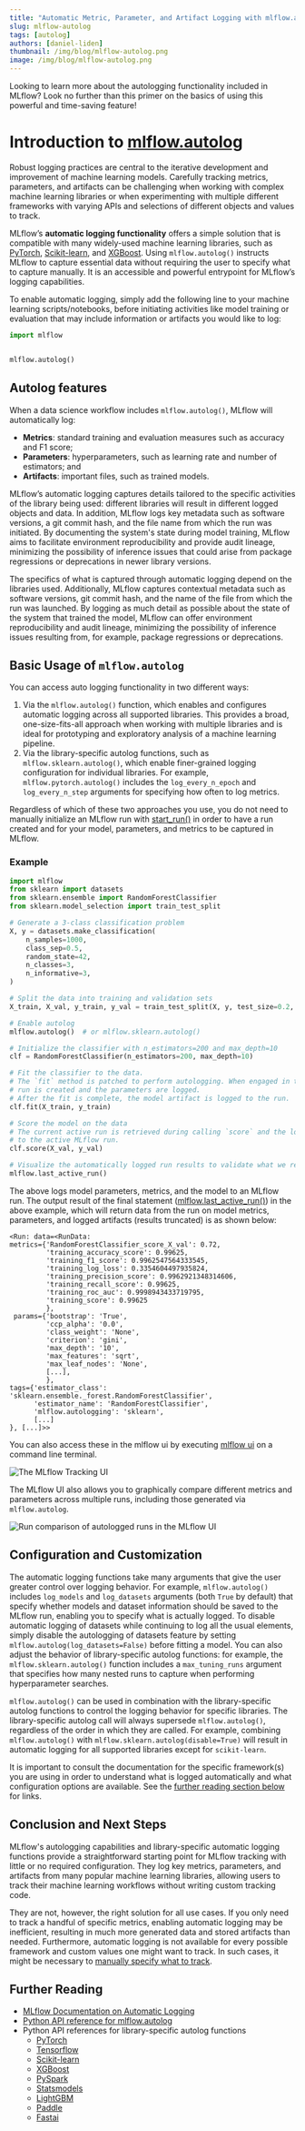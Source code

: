 ```yaml
---
title: "Automatic Metric, Parameter, and Artifact Logging with mlflow.autolog"
slug: mlflow-autolog
tags: [autolog]
authors: [daniel-liden]
thumbnail: /img/blog/mlflow-autolog.png
image: /img/blog/mlflow-autolog.png
---
```


Looking to learn more about the autologging functionality included in MLflow? Look no further than this primer on the basics of using this powerful and time-saving feature!

# Introduction to [mlflow.autolog](https://www.mlflow.org/docs/latest/tracking/autolog.html)

Robust logging practices are central to the iterative development and improvement of machine learning models. Carefully tracking metrics, parameters, and artifacts can be challenging when working with complex machine learning libraries or when experimenting with multiple different frameworks with varying APIs and selections of different objects and values to track.

<!-- truncate -->

MLflow’s **automatic logging functionality** offers a simple solution that is compatible with many widely-used machine learning libraries, such as [PyTorch](https://mlflow.org/docs/latest/python_api/mlflow.pytorch.html), [Scikit-learn](https://mlflow.org/docs/latest/python_api/mlflow.sklearn.html#mlflow.sklearn.autolog), and [XGBoost](https://mlflow.org/docs/latest/python_api/mlflow.xgboost.html#mlflow.xgboost.autolog). Using `mlflow.autolog()` instructs MLflow to capture essential data without requiring the user to specify what to capture manually. It is an accessible and powerful entrypoint for MLflow’s logging capabilities.

To enable automatic logging, simply add the following line to your machine learning scripts/notebooks, before initiating activities like model training or evaluation that may include information or artifacts you would like to log:

```python
import mlflow


mlflow.autolog()
```

## Autolog features

When a data science workflow includes `mlflow.autolog()`, MLflow will automatically log:

- **Metrics**: standard training and evaluation measures such as accuracy and F1 score;
- **Parameters**: hyperparameters, such as learning rate and number of estimators; and
- **Artifacts**: important files, such as trained models.

MLflow’s automatic logging captures details tailored to the specific activities of the library being used: different libraries will result in different logged objects and data. In addition, MLflow logs key metadata such as software versions, a git commit hash, and the file name from which the run was initiated. By documenting the system's state during model training, MLflow aims to facilitate environment reproducibility and provide audit lineage, minimizing the possibility of inference issues that could arise from package regressions or deprecations in newer library versions.

The specifics of what is captured through automatic logging depend on the libraries used. Additionally, MLflow captures contextual metadata such as software versions, git commit hash, and the name of the file from which the run was launched. By logging as much detail as possible about the state of the system that trained the model, MLflow can offer environment reproducibility and audit lineage, minimizing the possibility of inference issues resulting from, for example, package regressions or deprecations.

## Basic Usage of `mlflow.autolog`

You can access auto logging functionality in two different ways:

1. Via the `mlflow.autolog()` function, which enables and configures automatic logging across all supported libraries. This provides a broad, one-size-fits-all approach when working with multiple libraries and is ideal for prototyping and exploratory analysis of a machine learning pipeline.
2. Via the library-specific autolog functions, such as `mlflow.sklearn.autolog()`, which enable finer-grained logging configuration for individual libraries. For example, `mlflow.pytorch.autolog()` includes the `log_every_n_epoch` and `log_every_n_step` arguments for specifying how often to log metrics.

Regardless of which of these two approaches you use, you do not need to manually initialize an MLflow run with [start_run()](https://www.mlflow.org/docs/latest/python_api/mlflow.html#mlflow.start_run) in order to have a run created and for your model, parameters, and metrics to be captured in MLflow.

### Example

```python
import mlflow
from sklearn import datasets
from sklearn.ensemble import RandomForestClassifier
from sklearn.model_selection import train_test_split

# Generate a 3-class classification problem
X, y = datasets.make_classification(
    n_samples=1000,
    class_sep=0.5,
    random_state=42,
    n_classes=3,
    n_informative=3,
)

# Split the data into training and validation sets
X_train, X_val, y_train, y_val = train_test_split(X, y, test_size=0.2, random_state=42)

# Enable autolog
mlflow.autolog()  # or mlflow.sklearn.autolog()

# Initialize the classifier with n_estimators=200 and max_depth=10
clf = RandomForestClassifier(n_estimators=200, max_depth=10)

# Fit the classifier to the data.
# The `fit` method is patched to perform autologging. When engaged in training, a
# run is created and the parameters are logged.
# After the fit is complete, the model artifact is logged to the run.
clf.fit(X_train, y_train)

# Score the model on the data
# The current active run is retrieved during calling `score` and the loss metrics are logged
# to the active MLflow run.
clf.score(X_val, y_val)

# Visualize the automatically logged run results to validate what we recorded
mlflow.last_active_run()
```

The above logs model parameters, metrics, and the model to an MLflow run. The output result of the final statement ([mlflow.last_active_run()](https://www.mlflow.org/docs/latest/python_api/mlflow.html#mlflow.last_active_run)) in the above example, which will return data from the run on model metrics, parameters, and logged artifacts (results truncated) is as shown below:

```text
<Run: data=<RunData:
metrics={'RandomForestClassifier_score_X_val': 0.72,
         'training_accuracy_score': 0.99625,
         'training_f1_score': 0.9962547564333545,
         'training_log_loss': 0.3354604497935824,
         'training_precision_score': 0.9962921348314606,
         'training_recall_score': 0.99625,
         'training_roc_auc': 0.9998943433719795,
         'training_score': 0.99625
         },
 params={'bootstrap': 'True',
         'ccp_alpha': '0.0',
         'class_weight': 'None',
         'criterion': 'gini',
         'max_depth': '10',
         'max_features': 'sqrt',
         'max_leaf_nodes': 'None',
         [...],
         },
tags={'estimator_class': 'sklearn.ensemble._forest.RandomForestClassifier',
      'estimator_name': 'RandomForestClassifier',
      'mlflow.autologging': 'sklearn',
      [...]
}, [...]>>
```

You can also access these in the mlflow ui by executing [mlflow ui](https://www.mlflow.org/docs/latest/tracking.html#tracking-ui) on a command line terminal.

![The MLflow Tracking UI](./autolog_in_ui.png)

The MLflow UI also allows you to graphically compare different metrics and parameters across multiple runs, including those generated via `mlflow.autolog`.

![Run comparison of autologged runs in the MLflow UI](./autolog_compare_runs.png)

## Configuration and Customization

The automatic logging functions take many arguments that give the user greater control over logging behavior. For example, `mlflow.autolog()` includes `log_models` and `log_datasets` arguments (both `True` by default) that specify whether models and dataset information should be saved to the MLflow run, enabling you to specify what is actually logged. To disable automatic logging of datasets while continuing to log all the usual elements, simply disable the autologging of datasets feature by setting `mlflow.autolog(log_datasets=False)` before fitting a model. You can also adjust the behavior of library-specific autolog functions: for example, the `mlflow.sklearn.autolog()` function includes a `max_tuning_runs` argument that specifies how many nested runs to capture when performing hyperparameter searches.

`mlflow.autolog()` can be used in combination with the library-specific autolog functions to control the logging behavior for specific libraries. The library-specific autolog call will always supersede `mlflow.autolog()`, regardless of the order in which they are called. For example, combining `mlflow.autolog()` with `mlflow.sklearn.autolog(disable=True)` will result in automatic logging for all supported libraries except for `scikit-learn`.

It is important to consult the documentation for the specific framework(s) you are using in order to understand what is logged automatically and what configuration options are available. See the [further reading section below](#further-reading) for links.

## Conclusion and Next Steps

MLflow's autologging capabilities and library-specific automatic logging functions provide a straightforward starting point for MLflow tracking with little or no required configuration. They log key metrics, parameters, and artifacts from many popular machine learning libraries, allowing users to track their machine learning workflows without writing custom tracking code.

They are not, however, the right solution for all use cases. If you only need to track a handful of specific metrics, enabling automatic logging may be inefficient, resulting in much more generated data and stored artifacts than needed. Furthermore, automatic logging is not available for every possible framework and custom values one might want to track. In such cases, it might be necessary to [manually specify what to track](https://mlflow.org/docs/latest/tracking/tracking-api.html#logging-functions).

## Further Reading

- [MLflow Documentation on Automatic Logging](https://mlflow.org/docs/latest/tracking/autolog.html)
- [Python API reference for mlflow.autolog](https://mlflow.org/docs/latest/python_api/mlflow.html#mlflow.autolog)
- Python API references for library-specific autolog functions
  - [PyTorch](https://mlflow.org/docs/latest/python_api/mlflow.pytorch.html)
  - [Tensorflow](https://mlflow.org/docs/latest/python_api/mlflow.tensorflow.html#mlflow.tensorflow.autolog)
  - [Scikit-learn](https://mlflow.org/docs/latest/python_api/mlflow.sklearn.html#mlflow.sklearn.autolog)
  - [XGBoost](https://mlflow.org/docs/latest/python_api/mlflow.xgboost.html#mlflow.xgboost.autolog)
  - [PySpark](https://mlflow.org/docs/latest/python_api/mlflow.pyspark.ml.html#mlflow.pyspark.ml.autolog)
  - [Statsmodels](https://mlflow.org/docs/latest/python_api/mlflow.statsmodels.html#mlflow.statsmodels.autolog)
  - [LightGBM](https://mlflow.org/docs/latest/python_api/mlflow.lightgbm.html#mlflow.lightgbm.autolog)
  - [Paddle](https://mlflow.org/docs/latest/python_api/mlflow.paddle.html#mlflow.paddle.autolog)
  - [Fastai](https://mlflow.org/docs/2.7.0/python_api/mlflow.fastai.html#mlflow.fastai.autolog)
